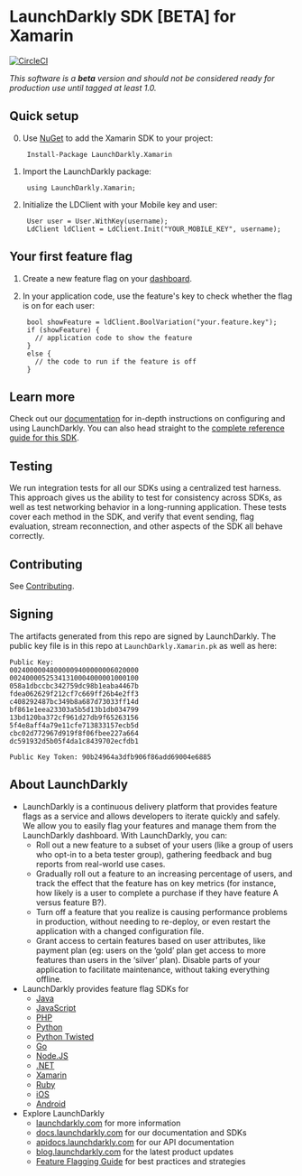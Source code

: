 LaunchDarkly SDK [BETA] for Xamarin
===========================
[![CircleCI](https://circleci.com/gh/launchdarkly/xamarin-client/tree/master.svg?style=svg)](https://circleci.com/gh/launchdarkly/.xamarin-client/tree/master)

*This software is a **beta** version and should not be considered ready for production use until tagged at least 1.0.*

Quick setup
-----------

0. Use [NuGet](http://docs.nuget.org/docs/start-here/using-the-package-manager-console) to add the Xamarin SDK to your project:

        Install-Package LaunchDarkly.Xamarin

1. Import the LaunchDarkly package:

        using LaunchDarkly.Xamarin;

2. Initialize the LDClient with your Mobile key and user:

        User user = User.WithKey(username);
        LdClient ldClient = LdClient.Init("YOUR_MOBILE_KEY", username);

Your first feature flag
-----------------------

1. Create a new feature flag on your [dashboard](https://app.launchdarkly.com).
2. In your application code, use the feature's key to check whether the flag is on for each user:

        bool showFeature = ldClient.BoolVariation("your.feature.key");
        if (showFeature) {
          // application code to show the feature 
        }
        else {
          // the code to run if the feature is off
        }

Learn more
-----------

Check out our [documentation](http://docs.launchdarkly.com) for in-depth instructions on configuring and using LaunchDarkly. You can also head straight to the [complete reference guide for this SDK](http://docs.launchdarkly.com/docs/dotnet-sdk-reference).

Testing
-------

We run integration tests for all our SDKs using a centralized test harness. This approach gives us the ability to test for consistency across SDKs, as well as test networking behavior in a long-running application. These tests cover each method in the SDK, and verify that event sending, flag evaluation, stream reconnection, and other aspects of the SDK all behave correctly.

Contributing
------------

See [Contributing](https://github.com/launchdarkly/xamarin-client/blob/master/CONTRIBUTING.md).

Signing
-------
The artifacts generated from this repo are signed by LaunchDarkly. The public key file is in this repo at `LaunchDarkly.Xamarin.pk` as well as here:

```
Public Key:
00240000048000009400000006020000
00240000525341310004000001000100
058a1dbccbc342759dc98b1eaba4467b
fdea062629f212cf7c669ff26b4e2ff3
c408292487bc349b8a687d73033ff14d
bf861e1eea23303a5b5d13b1db034799
13bd120ba372cf961d27db9f65263156
5f4e8aff4a79e11cfe713833157ecb5d
cbc02d772967d919f8f06fbee227a664
dc591932d5b05f4da1c8439702ecfdb1

Public Key Token: 90b24964a3dfb906f86add69004e6885
```

About LaunchDarkly
-----------

* LaunchDarkly is a continuous delivery platform that provides feature flags as a service and allows developers to iterate quickly and safely. We allow you to easily flag your features and manage them from the LaunchDarkly dashboard.  With LaunchDarkly, you can:
    * Roll out a new feature to a subset of your users (like a group of users who opt-in to a beta tester group), gathering feedback and bug reports from real-world use cases.
    * Gradually roll out a feature to an increasing percentage of users, and track the effect that the feature has on key metrics (for instance, how likely is a user to complete a purchase if they have feature A versus feature B?).
    * Turn off a feature that you realize is causing performance problems in production, without needing to re-deploy, or even restart the application with a changed configuration file.
    * Grant access to certain features based on user attributes, like payment plan (eg: users on the ‘gold’ plan get access to more features than users in the ‘silver’ plan). Disable parts of your application to facilitate maintenance, without taking everything offline.
* LaunchDarkly provides feature flag SDKs for
    * [Java](http://docs.launchdarkly.com/docs/java-sdk-reference "Java SDK")
    * [JavaScript](http://docs.launchdarkly.com/docs/js-sdk-reference "LaunchDarkly JavaScript SDK")
    * [PHP](http://docs.launchdarkly.com/docs/php-sdk-reference "LaunchDarkly PHP SDK")
    * [Python](http://docs.launchdarkly.com/docs/python-sdk-reference "LaunchDarkly Python SDK")
    * [Python Twisted](http://docs.launchdarkly.com/docs/python-twisted-sdk-reference "LaunchDarkly Python Twisted SDK")
    * [Go](http://docs.launchdarkly.com/docs/go-sdk-reference "LaunchDarkly Go SDK")
    * [Node.JS](http://docs.launchdarkly.com/docs/node-sdk-reference "LaunchDarkly Node SDK")
    * [.NET](http://docs.launchdarkly.com/docs/dotnet-sdk-reference "LaunchDarkly .Net SDK")
    * [Xamarin](http://docs.launchdarkly.com/docs/xamarin-sdk-reference "LaunchDarkly Xamarin SDK")
    * [Ruby](http://docs.launchdarkly.com/docs/ruby-sdk-reference "LaunchDarkly Ruby SDK")
    * [iOS](http://docs.launchdarkly.com/docs/ios-sdk-reference "LaunchDarkly iOS SDK")
    * [Android](http://docs.launchdarkly.com/docs/android-sdk-reference "LaunchDarkly Android SDK")
* Explore LaunchDarkly
    * [launchdarkly.com](http://www.launchdarkly.com/ "LaunchDarkly Main Website") for more information
    * [docs.launchdarkly.com](http://docs.launchdarkly.com/  "LaunchDarkly Documentation") for our documentation and SDKs
    * [apidocs.launchdarkly.com](http://apidocs.launchdarkly.com/  "LaunchDarkly API Documentation") for our API documentation
    * [blog.launchdarkly.com](http://blog.launchdarkly.com/  "LaunchDarkly Blog Documentation") for the latest product updates
    * [Feature Flagging Guide](https://github.com/launchdarkly/featureflags/  "Feature Flagging Guide") for best practices and strategies
